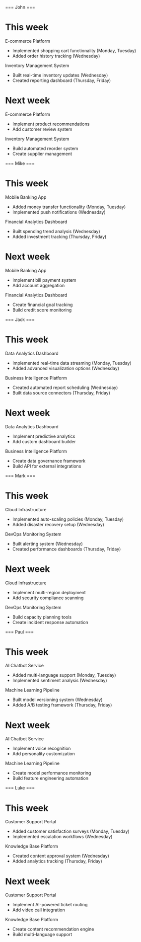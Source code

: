 === John ===

# This week

E-commerce Platform
- Implemented shopping cart functionality (Monday, Tuesday)
- Added order history tracking (Wednesday)

Inventory Management System
- Built real-time inventory updates (Wednesday)
- Created reporting dashboard (Thursday, Friday)

# Next week

E-commerce Platform
- Implement product recommendations
- Add customer review system

Inventory Management System
- Build automated reorder system
- Create supplier management

=== Mike ===

# This week

Mobile Banking App
- Added money transfer functionality (Monday, Tuesday)
- Implemented push notifications (Wednesday)

Financial Analytics Dashboard
- Built spending trend analysis (Wednesday)
- Added investment tracking (Thursday, Friday)

# Next week

Mobile Banking App
- Implement bill payment system
- Add account aggregation

Financial Analytics Dashboard
- Create financial goal tracking
- Build credit score monitoring

=== Jack ===

# This week

Data Analytics Dashboard
- Implemented real-time data streaming (Monday, Tuesday)
- Added advanced visualization options (Wednesday)

Business Intelligence Platform
- Created automated report scheduling (Wednesday)
- Built data source connectors (Thursday, Friday)

# Next week

Data Analytics Dashboard
- Implement predictive analytics
- Add custom dashboard builder

Business Intelligence Platform
- Create data governance framework
- Build API for external integrations

=== Mark ===

# This week

Cloud Infrastructure
- Implemented auto-scaling policies (Monday, Tuesday)
- Added disaster recovery setup (Wednesday)

DevOps Monitoring System
- Built alerting system (Wednesday)
- Created performance dashboards (Thursday, Friday)

# Next week

Cloud Infrastructure
- Implement multi-region deployment
- Add security compliance scanning

DevOps Monitoring System
- Build capacity planning tools
- Create incident response automation

=== Paul ===

# This week

AI Chatbot Service
- Added multi-language support (Monday, Tuesday)
- Implemented sentiment analysis (Wednesday)

Machine Learning Pipeline
- Built model versioning system (Wednesday)
- Added A/B testing framework (Thursday, Friday)

# Next week

AI Chatbot Service
- Implement voice recognition
- Add personality customization

Machine Learning Pipeline
- Create model performance monitoring
- Build feature engineering automation

=== Luke ===

# This week

Customer Support Portal
- Added customer satisfaction surveys (Monday, Tuesday)
- Implemented escalation workflows (Wednesday)

Knowledge Base Platform
- Created content approval system (Wednesday)
- Added analytics tracking (Thursday, Friday)

# Next week

Customer Support Portal
- Implement AI-powered ticket routing
- Add video call integration

Knowledge Base Platform
- Create content recommendation engine
- Build multi-language support
